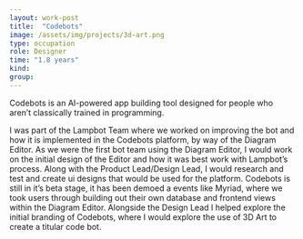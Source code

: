 ```yaml
---
layout: work-post
title:  "Codebots"
image: /assets/img/projects/3d-art.png
type: occupation
role: Designer
time: "1.8 years"
kind:
group:
---
```


Codebots is an AI-powered app building tool designed for people who aren’t classically trained in programming.

I was part of the Lampbot Team where we worked on improving the bot and how it is implemented in the Codebots platform, by way of the Diagram Editor. As we were the first bot team using the Diagram Editor, I would work on the initial design of the Editor and how it was best work with Lampbot’s process. Along with the Product Lead/Design Lead, I would research and test and create ui designs that would be used for the platform.
Codebots is still in it’s beta stage, it has been demoed a events like Myriad, where we took users through building out their own database and frontend views within the Diagram Editor.
Alongside the Design Lead I helped explore the initial branding of Codebots, where I would explore the use of 3D Art to create a titular code bot. 